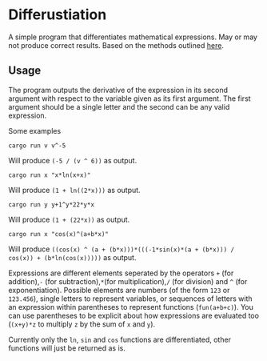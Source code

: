 # Differustiation

A simple program that differentiates mathematical expressions. May or may not produce correct results. Based on the methods outlined [here](http://www.math.wpi.edu/IQP/BVCalcHist/calc5.html).

## Usage
The program outputs the derivative of the expression in its second argument with respect to the variable given as its first argument. The first argument should be a single letter and the second can be any valid expression.

Some examples
```
cargo run v v^-5
```
Will produce `(-5 / (v ^ 6))` as output.
```
cargo run x "x*ln(x+x)"
```
Will produce `(1 + ln((2*x)))` as output.
```
cargo run y y+1^y*22*y*x
```
Will produce `(1 + (22*x))` as output.
```
cargo run x "cos(x)^(a+b*x)"
```
Will produce `((cos(x) ^ (a + (b*x)))*(((-1*sin(x)*(a + (b*x))) / cos(x)) + (b*ln(cos(x)))))` as output.

Expressions are different elements seperated by the operators `+` (for addition),`-` (for subtraction),`*`(for multiplication),`/` (for division) and `^` (for exponentiation). Possible elements are numbers (of the form `123` or `123.456`), single letters to represent variables, or sequences of letters with an expression within parentheses to represent functions (`fun(a+b+c)`). You can use parentheses to be explicit about how expressions are evaluated too (`(x+y)*z` to multiply `z` by the sum of `x` and `y`). 

Currently only the `ln`, `sin` and `cos` functions are differentiated, other functions will just be returned as is.
